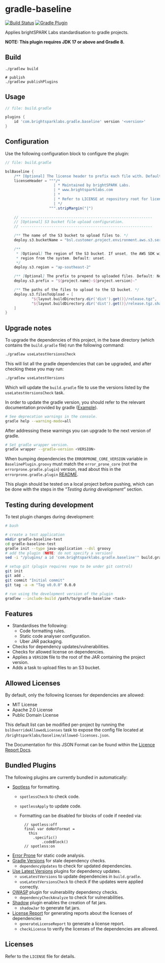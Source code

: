 # gradle-baseline

[![Build Status](https://github.com/brightsparklabs/gradle-baseline/actions/workflows/unit_tests.yml/badge.svg)](https://github.com/brightsparklabs/gradle-baseline/actions/workflows/unit_tests.yml)
[![Gradle Plugin](https://img.shields.io/gradle-plugin-portal/v/com.brightsparklabs.gradle.baseline)](https://plugins.gradle.org/plugin/com.brightsparklabs.gradle.baseline)

Applies brightSPARK Labs standardisation to gradle projects.

**NOTE: This plugin requires JDK 17 or above and Gradle 8.**

## Build

```shell
./gradlew build

# publish
./gradlew publishPlugins
```

## Usage

```groovy
// file: build.gradle

plugins {
    id 'com.brightsparklabs.gradle.baseline' version '<version>'
}
```

## Configuration

Use the following configuration block to configure the plugin:

```groovy
// file: build.gradle

bslBaseline {
    /** [Optional] The license header to prefix each file with. Defaults to the below. */
    licenseHeader = """/*
                      | * Maintained by brightSPARK Labs.
                      | * www.brightsparklabs.com
                      | *
                      | * Refer to LICENSE at repository root for license details.
                      | */
                    """.stripMargin("|")
    
    // ------------------------------------------------------------
    // [Optional] S3 bucket file upload configuration.
    // ------------------------------------------------------------

    /** The name of the S3 bucket to upload files to. */
    deploy.s3.bucketName = "bsl.customer.project.environment.aws.s3.service"

    /**
     * [Optional] The region of the S3 bucket. If unset, the AWS SDK will attempt to pull the
     * region from the system. Default: unset.
     */
    deploy.s3.region = "ap-southeast-2"

    /** [Optional] The prefix to prepend to uploaded files. Default: None. */
    deploy.s3.prefix = "${project.name}-${project.version}-"

    /** The paths of the files to upload to the S3 bucket. */
    deploy.s3.filesToUpload = [
            "${layout.buildDirectory.dir('dist').get()}/release.tgz",
            "${layout.buildDirectory.dir('dist').get()}/release.tgz.sha256",
    ]
}
```

## Upgrade notes

To upgrade the dependencies of this project, in the base directory (which contains the
`build.gradle` file) run the following command:

```bash
./gradlew useLatestVersionsCheck
```

This will list all the gradle dependencies that can be upgraded, and after checking these you may
run:

```bash
./gradlew useLatestVersions
```

Which will update the `build.gradle` file to use the versions listed by the `useLatestVersionsCheck`
task.

In order to update the gradle version, you should refer to the relevant documentation provided by
gradle ([Example](https://docs.gradle.org/current/userguide/upgrading_version_7.html)).

```bash
# See deprecation warnings in the console.
gradle help --warning-mode=all
```
After addressing these warnings you can upgrade to the next version of gradle.

```bash
# Set gradle wrapper version.
gradle wrapper --gradle-version <VERSION>
```

When bumping dependencies the `ERRORPRONE_CORE_VERSION` variable in `BaselinePlugin.groovy` must
match the `error_prone_core` (not the `errorprone.gradle.plugin`) version, read about this in the
`errorprone.gradle.plugin` [README](https://github.com/tbroyer/gradle-errorprone-plugin).

This plugin should be tested on a local project before pushing, which can be done with the steps
in the *"Testing during development"* section.

## Testing during development

To test plugin changes during development:

```bash
# bash

# create a test application
mkdir gradle-baseline-test
cd gradle-baseline-test
gradle init --type java-application --dsl groovy
# add the plugin (NOTE: do not specify a version)
sed -i "/plugins/ a id 'com.brightsparklabs.gradle.baseline'" build.gradle

# setup git (plugin requires repo to be under git control)
git init
git add .
git commit "Initial commit"
git tag -a -m "Tag v0.0.0" 0.0.0

# run using the development version of the plugin
gradlew --include-build /path/to/gradle-baseline <task>
```

## Features

- Standardises the following:
    - Code formatting rules.
    - Static code analyser configuration.
    - Uber JAR packaging.
- Checks for dependency updates/vulnerabilities.
- Checks for allowed license on dependencies.
- Applies  a `VERSION` file to the root of the JAR containing the project version.
- Adds a task to upload files to an S3 bucket.

## Allowed Licenses

By default, only the following licenses for dependencies are allowed:

- MIT License
- Apache 2.0 License
- Public Domain License

This default list can be modified per-project by running the `bslOverrideAllowedLicenses` task to
expose the config file located at `/brightsparklabs/baseline/allowed-licenses.json`.

The Documentation for this JSON Format can be found within the [Licence Report
Docs](https://github.com/jk1/Gradle-License-Report#allowed-licenses-file).

## Bundled Plugins

The following plugins are currently bundled in automatically:

- [Spotless](https://plugins.gradle.org/plugin/com.diffplug.gradle.spotless)
  for formatting.
    - `spotlessCheck` to check code.
    - `spotlessApply` to update code.
    - Formatting can be disabled for blocks of code if needed via:

            // spotless:off
            final var doNotFormat =
              this
                .specific()
                    .codeBlock()
            // spotless:on

- [Error Prone](https://plugins.gradle.org/plugin/net.ltgt.errorprone) for
  static code analysis.
- [Gradle
  Versions](https://plugins.gradle.org/plugin/com.github.ben-manes.versions)
  for stale dependency checks.
    - `dependencyUpdates` to check for updated dependencies.
- [Use Latest
  Versions](https://plugins.gradle.org/plugin/se.patrikerdes.use-latest-versions)
  plugins for dependency updates.
    - `useLatestVersions` to update dependencies in `build.gradle`.
    - `useLatestVersionsCheck` to check if the updates were applied correctly.
- [OWASP](https://plugins.gradle.org/plugin/org.owasp.dependencycheck) plugin
  for vulnerability dependency checks.
    - `dependencyCheckAnalyze` to check for vulnerabilities.
- [Shadow](https://plugins.gradle.org/plugin/com.github.johnrengelman.shadow) plugin
  enables the creation of fat jars.
    - `shadowJar` to generate fat jars.
- [License Report](https://plugins.gradle.org/plugin/com.github.jk1.dependency-license-report) for
  generating reports about the licenses of dependencies
    - `generateLicenseReport` to generate a license report.
    - `checkLicense` to verify the licenses of the dependencies are allowed.

## Licenses

Refer to the `LICENSE` file for details.
